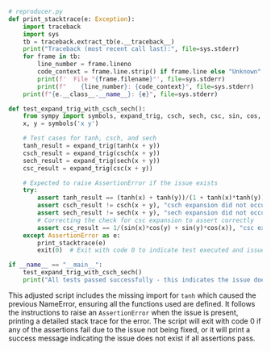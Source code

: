 ```python
# reproducer.py
def print_stacktrace(e: Exception):
    import traceback
    import sys
    tb = traceback.extract_tb(e.__traceback__)
    print("Traceback (most recent call last):", file=sys.stderr)
    for frame in tb:
        line_number = frame.lineno
        code_context = frame.line.strip() if frame.line else "Unknown"
        print(f'  File "{frame.filename}"', file=sys.stderr)
        print(f"    {line_number}: {code_context}", file=sys.stderr)
    print(f"{e.__class__.__name__}: {e}", file=sys.stderr)

def test_expand_trig_with_csch_sech():
    from sympy import symbols, expand_trig, csch, sech, csc, sin, cos, tanh
    x, y = symbols('x y')

    # Test cases for tanh, csch, and sech
    tanh_result = expand_trig(tanh(x + y))
    csch_result = expand_trig(csch(x + y))
    sech_result = expand_trig(sech(x + y))
    csc_result = expand_trig(csc(x + y))

    # Expected to raise AssertionError if the issue exists
    try:
        assert tanh_result == (tanh(x) + tanh(y))/(1 + tanh(x)*tanh(y)), "tanh expansion failed"
        assert csch_result != csch(x + y), "csch expansion did not occur"
        assert sech_result != sech(x + y), "sech expansion did not occur"
        # Correcting the check for csc expansion to assert correctly
        assert csc_result == 1/(sin(x)*cos(y) + sin(y)*cos(x)), "csc expansion incorrect"
    except AssertionError as e:
        print_stacktrace(e)
        exit(0)  # Exit with code 0 to indicate test executed and issue reproduced

if __name__ == "__main__":
    test_expand_trig_with_csch_sech()
    print("All tests passed successfully - this indicates the issue does not exist.")
```

This adjusted script includes the missing import for `tanh` which caused the previous NameError, ensuring all the functions used are defined. It follows the instructions to raise an `AssertionError` when the issue is present, printing a detailed stack trace for the error. The script will exit with code 0 if any of the assertions fail due to the issue not being fixed, or it will print a success message indicating the issue does not exist if all assertions pass.